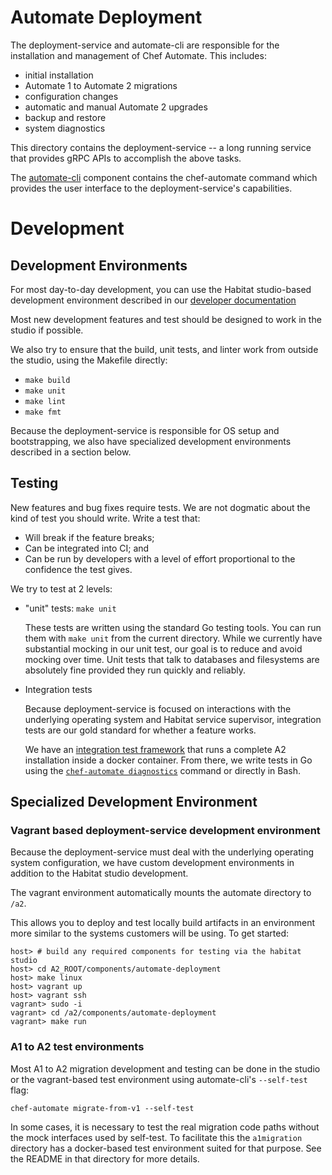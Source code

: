 # Automate Deployment

The deployment-service and automate-cli are responsible for the
installation and management of Chef Automate. This includes:

- initial installation
- Automate 1 to Automate 2 migrations
- configuration changes
- automatic and manual Automate 2 upgrades
- backup and restore
- system diagnostics

This directory contains the deployment-service -- a long running
service that provides gRPC APIs to accomplish the above tasks.

The [automate-cli](../automate-cli) component contains the
chef-automate command which provides the user interface to the
deployment-service's capabilities.

# Development

## Development Environments

For most day-to-day development, you can use the Habitat studio-based
development environment described in our [developer
documentation](../../dev-docs/DEV_ENVIRONMENT)

Most new development features and test should be designed to work in
the studio if possible.

We also try to ensure that the build, unit tests, and linter work from
outside the studio, using the Makefile directly:

- `make build`
- `make unit`
- `make lint`
- `make fmt`

Because the deployment-service is responsible for OS setup and
bootstrapping, we also have specialized development environments
described in a section below.

## Testing

New features and bug fixes require tests. We are not dogmatic about
the kind of test you should write. Write a test that:

- Will break if the feature breaks;
- Can be integrated into CI; and
- Can be run by developers with a level of effort proportional to the
  confidence the test gives.

We try to test at 2 levels:

- "unit" tests: `make unit`

  These tests are written using the standard Go testing tools. You can
  run them with `make unit` from the current directory. While we
  currently have substantial mocking in our unit test, our goal is to
  reduce and avoid mocking over time. Unit tests that talk to
  databases and filesystems are absolutely fine provided they run
  quickly and reliably.

- Integration tests

  Because deployment-service is focused on interactions with the
  underlying operating system and Habitat service supervisor,
  integration tests are our gold standard for whether a feature works.

  We have an [integration test framework](../../integration) that runs a
  complete A2 installation inside a docker container. From there, we
  write tests in Go using the [`chef-automate
  diagnostics`](../automate-cli/pkg/diagnostics) command or directly
  in Bash.

## Specialized Development Environment

### Vagrant based deployment-service development environment

Because the deployment-service must deal with the underlying operating
system configuration, we have custom development environments in
addition to the Habitat studio development.

The vagrant environment automatically mounts the automate directory to
`/a2`.

This allows you to deploy and test locally build artifacts in an
environment more similar to the systems customers will be using. To
get started:

```
host> # build any required components for testing via the habitat studio
host> cd A2_ROOT/components/automate-deployment
host> make linux
host> vagrant up
host> vagrant ssh
vagrant> sudo -i
vagrant> cd /a2/components/automate-deployment
vagrant> make run
```

### A1 to A2 test environments

Most A1 to A2 migration development and testing can be done in the
studio or the vagrant-based test environment using automate-cli's
`--self-test` flag:

```
chef-automate migrate-from-v1 --self-test
```

In some cases, it is necessary to test the real migration code paths
without the mock interfaces used by self-test. To facilitate this the
`a1migration` directory has a docker-based test environment suited for
that purpose.  See the README in that directory for more details.


